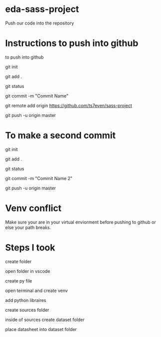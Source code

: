 # eda-sass-project
Push our code into the repository 

# Instructions to push into github 
to push into github 

git init 

git add . 

git status 

git commit -m "Commit Name"

git remote add origin https://github.com/ts7even/sass-project

git push -u origin master 

# To make a second commit 
git init 

git add . 

git status 

git commit -m "Commit Name 2"

git push -u origin master


# Venv conflict
Make sure your are in your virtual enviorment before pushing to github or else your path breaks.

# Steps I took 
create folder 

open folder in vscode 

create py file 

open terminal and create venv

add python libraires 

create sources folder

inside of sources create dataset folder 

place datasheet into dataset folder
